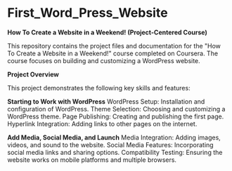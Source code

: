 # First_Word_Press_Website

**How To Create a Website in a Weekend! (Project-Centered Course)**

This repository contains the project files and documentation for the "How To Create a Website in a Weekend!" course completed on Coursera. The course focuses on building and customizing a WordPress website.

**Project Overview**

This project demonstrates the following key skills and features:

**Starting to Work with WordPress**
WordPress Setup: Installation and configuration of WordPress.
Theme Selection: Choosing and customizing a WordPress theme.
Page Publishing: Creating and publishing the first page.
Hyperlink Integration: Adding links to other pages on the internet.

**Add Media, Social Media, and Launch**
Media Integration: Adding images, videos, and sound to the website.
Social Media Features: Incorporating social media links and sharing options.
Compatibility Testing: Ensuring the website works on mobile platforms and multiple browsers.
